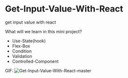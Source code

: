 # Get-Input-Value-With-React
get input value with react

What will we learn in this mini project?
* Use-State(hook)
* Flex-Box
* Condition
* Validation
* Controlled-Component

GIF:
![Get-Input-Value-With-React-master](https://user-images.githubusercontent.com/92850417/234770998-1627146b-10fb-4bc8-b900-08f8eae33456.gif)

